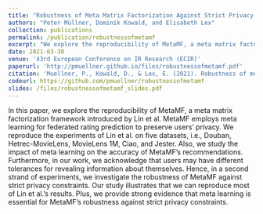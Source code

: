 ```yaml
---
title: "Robustness of Meta Matrix Factorization Against Strict Privacy Constraints"
authors: "Peter Müllner, Dominik Kowald, and Elisabeth Lex"
collection: publications
permalink: /publication/robustnessofmetamf
excerpt: "We explore the reproducibility of MetaMF, a meta matrix factorization framework introduced by Lin et al and study the impact of meta learning on the accuracy of MetaMF’s recommendations. Also, we investigate the robustness of MetaMF against strict privacy constraints, i.e., how much data a user is willing to share with the recommender system. Our study illustrates that we can reproduce most of Lin et al.’s results. Plus, meta learning is essential for MetaMF’s robustness against strict privacy constraints."
date: 2021-03-30
venue: '43rd European Conference on IR Research (ECIR)'
paperurl: 'http://pmuellner.github.io/files/robustnessofmetamf.pdf'
citation: 'Muellner, P., Kowald, D., & Lex, E. (2021). Robustness of meta matrix factorization against strict privacy constraints. In Advances in Information Retrieval: 43rd European Conference on IR Research, ECIR 2021, Virtual Event, March 28–April 1, 2021, Proceedings, Part II 43 (pp. 107-119). Springer International Publishing.'
codeurl: https://github.com/pmuellner/robustnessofmetamf
slides: /files/robustnessofmetamf_slides.pdf
---
```


In this paper, we explore the reproducibility of MetaMF, a meta matrix factorization framework introduced by Lin et al. MetaMF employs meta learning for federated rating prediction to preserve users’ privacy. We reproduce the experiments of Lin et al. on five datasets, i.e., Douban, Hetrec-MovieLens, MovieLens 1M, Ciao, and Jester. Also, we study the impact of meta learning on the accuracy of MetaMF’s recommendations. Furthermore, in our work, we acknowledge that users may have different tolerances for revealing information about themselves. Hence, in a second strand of experiments, we investigate the robustness of MetaMF against strict privacy constraints. Our study illustrates that we can reproduce most of Lin et al.’s results. Plus, we provide strong evidence that meta learning is essential for MetaMF’s robustness against strict privacy constraints.
